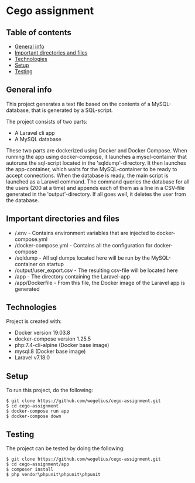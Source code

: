 # Cego assignment

## Table of contents
* [General info](#general-info)
* [Important directories and files](#important-directories-and-files)
* [Technologies](#technologies)
* [Setup](#setup)
* [Testing](#testing)

## General info
This project generates a text file based on the contents of a MySQL-database, that is generated by a SQL-script.

The project consists of two parts:
* A Laravel cli app
* A MySQL database

These two parts are dockerized using Docker and Docker Compose.
When running the app using docker-compose, it launches a mysql-container that autoruns the sql-script located in the 'sqldump'-directory.
It then launches the app-container, which waits for the MySQL-container to be ready to accept connections. When the database is ready, the main script is launched as a Laravel command.
The command queries the database for all the users (200 at a time) and appends each of them as a line in a CSV-file generated in the 'output'-directory. If all goes well, it deletes the user from the database.

## Important directories and files
* /.env - Contains environment variables that are injected to docker-compose.yml
* /docker-compose.yml - Contains all the configuration for docker-compose
* /sqldump - All sql dumps located here will be run by the MySQL-container on startup
* /output/user_export.csv - The resulting csv-file will be located here
* /app - The directory containing the Laravel-app
* /app/Dockerfile - From this file, the Docker image of the Laravel app is generated

## Technologies
Project is created with:
* Docker version 19.03.8
* docker-compose version 1.25.5
* php:7.4-cli-alpine (Docker base image)
* mysql:8 (Docker base image)
* Laravel v7.18.0

## Setup
To run this project, do the following:

```
$ git clone https://github.com/wogelius/cego-assignment.git
$ cd cego-assignment
$ docker-compose run app
$ docker-compose down
```

## Testing
The project can be tested by doing the following:

```
$ git clone https://github.com/wogelius/cego-assignment.git
$ cd cego-assignment/app
$ composer install
$ php vendor\phpunit\phpunit\phpunit
```
